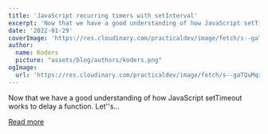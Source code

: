 ```yaml
---
title: 'JavaScript recurring timers with setInterval'
excerpt: 'Now that we have a good understanding of how JavaScript setTimeout works to delay a function.  Let''s...'
date: '2022-01-29'
coverImage: 'https://res.cloudinary.com/practicaldev/image/fetch/s--gaTQuMqx--/c_imagga_scale,f_auto,fl_progressive,h_420,q_auto,w_1000/https://dev-to-uploads.s3.amazonaws.com/uploads/articles/dazzuhse5d4aoy5yjwxt.jpg'
author:
  name: Koders
  picture: "assets/blog/authors/koders.png"
ogImage:
  url: 'https://res.cloudinary.com/practicaldev/image/fetch/s--gaTQuMqx--/c_imagga_scale,f_auto,fl_progressive,h_420,q_auto,w_1000/https://dev-to-uploads.s3.amazonaws.com/uploads/articles/dazzuhse5d4aoy5yjwxt.jpg'
---
```


Now that we have a good understanding of how JavaScript setTimeout works to delay a function.  Let''s...

[Read more](https://dev.to/dailydevtips1/javascript-recurring-timers-with-setinterval-1345)
